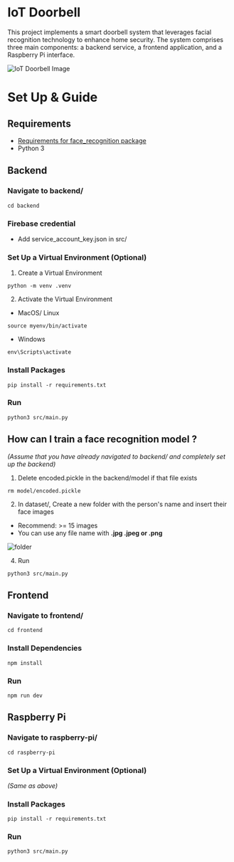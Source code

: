 # IoT Doorbell

This project implements a smart doorbell system that leverages facial recognition technology to enhance home security.
The system comprises three main components: a backend service, a frontend application, and a Raspberry Pi interface.

![IoT Doorbell Image](https://i.ibb.co/0tZYvbW/iot.png)

# Set Up & Guide

## Requirements
- [Requirements for face_recognition package](https://github.com/ageitgey/face_recognition)
- Python 3

## Backend

### Navigate to backend/
```
cd backend
```

### Firebase credential
- Add service_account_key.json in src/

### Set Up a Virtual Environment (Optional)
1. Create a Virtual Environment
```
python -m venv .venv
```
2. Activate the Virtual Environment
  - MacOS/ Linux
```
source myenv/bin/activate
```
  - Windows
```
env\Scripts\activate
```
### Install Packages
```
pip install -r requirements.txt
```
### Run
```
python3 src/main.py
```
## How can I train a face recognition model ?
*(Assume that you have already navigated to backend/ and completely set up the backend)*
1. Delete encoded.pickle in the backend/model if that file exists
```
rm model/encoded.pickle
```
2. In dataset/, Create a new folder with the person's name and insert their face images
- Recommend: >= 15 images
- You can use any file name with **.jpg .jpeg or .png**

![folder](https://i.ibb.co/mCr2N66/Screenshot-2567-10-04-at-17-24-15.png)

4. Run
```
python3 src/main.py
``` 

## Frontend

### Navigate to frontend/
```
cd frontend
```
### Install Dependencies
```
npm install
```
### Run
```
npm run dev
```

## Raspberry Pi

### Navigate to raspberry-pi/
```
cd raspberry-pi
```

### Set Up a Virtual Environment (Optional)
*(Same as above)*

### Install Packages
```
pip install -r requirements.txt
```

### Run
```
python3 src/main.py
```
